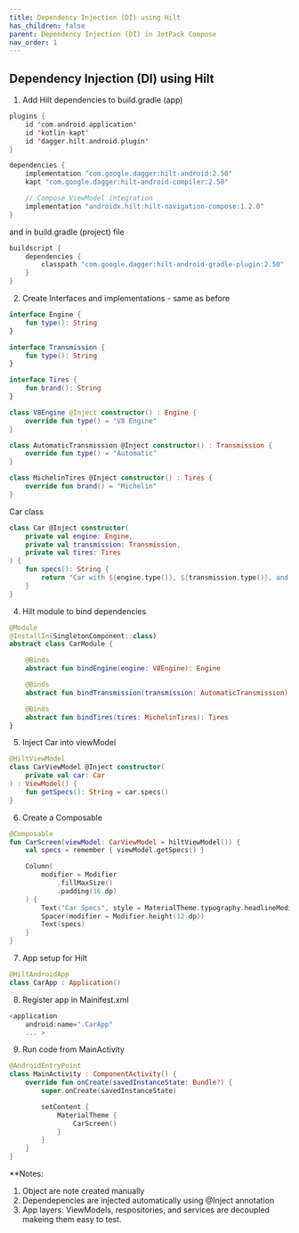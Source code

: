 ```yaml
---
title: Dependency Injection (DI) using Hilt
has_children: false
parent: Dependency Injection (DI) in JetPack Compose
nav_order: 1
---
```


## Dependency Injection (DI) using Hilt 

1. Add Hilt dependencies to build.gradle (app)

```kotlin
plugins {
    id 'com.android.application'
    id 'kotlin-kapt'
    id 'dagger.hilt.android.plugin'
}

dependencies {
    implementation "com.google.dagger:hilt-android:2.50"
    kapt "com.google.dagger:hilt-android-compiler:2.50"

    // Compose ViewModel integration
    implementation "androidx.hilt:hilt-navigation-compose:1.2.0"
}
```

and in build.gradle (project) file
```kotlin
buildscript {
    dependencies {
        classpath "com.google.dagger:hilt-android-gradle-plugin:2.50"
    }
}
```

2. Create Interfaces and implementations - same as before
```kotlin
interface Engine {
    fun type(): String
}

interface Transmission {
    fun type(): String
}

interface Tires {
    fun brand(): String
}

class V8Engine @Inject constructor() : Engine {
    override fun type() = "V8 Engine"
}

class AutomaticTransmission @Inject constructor() : Transmission {
    override fun type() = "Automatic"
}

class MichelinTires @Inject constructor() : Tires {
    override fun brand() = "Michelin"
}
```

Car class 
```kotlin
class Car @Inject constructor(
    private val engine: Engine,
    private val transmission: Transmission,
    private val tires: Tires
) {
    fun specs(): String {
        return "Car with ${engine.type()}, ${transmission.type()}, and ${tires.brand()} tires."
    }
}
```

4. Hilt module to bind dependencies
```kotlin
@Module
@InstallIn(SingletonComponent::class)
abstract class CarModule {

    @Binds
    abstract fun bindEngine(engine: V8Engine): Engine

    @Binds
    abstract fun bindTransmission(transmission: AutomaticTransmission): Transmission

    @Binds
    abstract fun bindTires(tires: MichelinTires): Tires
}
```

5. Inject Car into viewModel
```kotlin
@HiltViewModel
class CarViewModel @Inject constructor(
    private val car: Car
) : ViewModel() {
    fun getSpecs(): String = car.specs()
}
```

6. Create a Composable
```kotlin
@Composable
fun CarScreen(viewModel: CarViewModel = hiltViewModel()) {
    val specs = remember { viewModel.getSpecs() }

    Column(
        modifier = Modifier
            .fillMaxSize()
            .padding(16.dp)
    ) {
        Text("Car Specs", style = MaterialTheme.typography.headlineMedium)
        Spacer(modifier = Modifier.height(12.dp))
        Text(specs)
    }
}
```

7. App setup for Hilt
```kotlin
@HiltAndroidApp
class CarApp : Application()
```

8. Register app in Mainifest.xml
```kotlin
<application
    android:name=".CarApp"
    ... >

```
9. Run code from MainActivity
```kotlin
@AndroidEntryPoint
class MainActivity : ComponentActivity() {
    override fun onCreate(savedInstanceState: Bundle?) {
        super.onCreate(savedInstanceState)

        setContent {
            MaterialTheme {
                CarScreen()
            }
        }
    }
}
```
**Notes: 
1. Object are note created manually
2. Dependepencies are injected automatically using @Inject annotation
3. App layers: ViewModels, respositories, and services are decoupled makeing them easy to test.